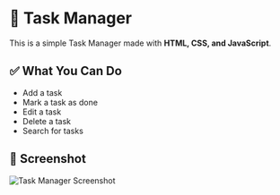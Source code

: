 # 📝 Task Manager

This is a simple Task Manager made with **HTML, CSS, and JavaScript**.

## ✅ What You Can Do

- Add a task  
- Mark a task as done  
- Edit a task  
- Delete a task  
- Search for tasks  

## 📸 Screenshot

![Task Manager Screenshot](https://github.com/user-attachments/assets/ab4096f1-cf2c-4b94-b6a8-b5bd6de8f63d)


